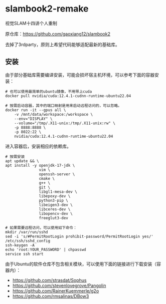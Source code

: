 # slambook2-remake
视觉SLAM十四讲个人重制

原仓库：https://github.com/gaoxiang12/slambook2

去掉了3rdparty，原则上希望代码能够适配最新的基础库。

## 安装
由于部分基础库需要编译安装，可能会损坏宿主机环境，可以参考下面的容器安装：
```
# 也可以使用最简单的ubuntu镜像，不用带上cuda
docker pull nvidia/cuda:12.4.1-cudnn-runtime-ubuntu22.04

# 按需启动容器，其中的端口映射是用来启动远程访问的，可以忽略。
docker run -it --gpus all \
    -v /mnt/data/workspace:/workspace \
    --env="DISPLAY" \
    --volume="/tmp/.X11-unix:/tmp/.X11-unix:rw" \
    -p 8888:8888 \
    -p 8022:22 \
    nvidia/cuda:12.4.1-cudnn-runtime-ubuntu22.04

```

进入容器后，安装相应的依赖库。
```
# 按需安装
apt update && \
apt install -y openjdk-17-jdk \
               vim \
               openssh-server \
               cmake \
               g++ \
               git \
               libgl1-mesa-dev \
               libepoxy-dev \
               python3-pip \
               libeigen3-dev \
               libceres-dev \
               libopencv-dev \
               freeglut3-dev

# 如果需要远程访问，可以使用如下命令：
mkdir /var/run/sshd
sed -i 's/#PermitRootLogin prohibit-password/PermitRootLogin yes/' /etc/ssh/sshd_config
ssh-keygen -A
echo 'root:YOUR_PASSWORD' | chpasswd
service ssh start
```

由于Ubuntu的软件仓库不包含相关模块，可以使用下面的链接进行下载安装（容器内）：
- https://github.com/strasdat/Sophus
- https://github.com/stevenlovegrove/Pangolin
- https://github.com/RainerKuemmerle/g2o
- https://github.com/rmsalinas/DBow3

